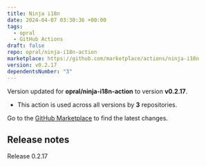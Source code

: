 ```yaml
---
title: Ninja i18n
date: 2024-04-07 03:30:36 +00:00
tags:
  - opral
  - GitHub Actions
draft: false
repo: opral/ninja-i18n-action
marketplace: https://github.com/marketplace/actions/ninja-i18n
version: v0.2.17
dependentsNumber: "3"
---
```



Version updated for **opral/ninja-i18n-action** to version **v0.2.17**.
- This action is used across all versions by **3** repositories.

Go to the [GitHub Marketplace](https://github.com/marketplace/actions/ninja-i18n) to find the latest changes.

## Release notes

Release 0.2.17

